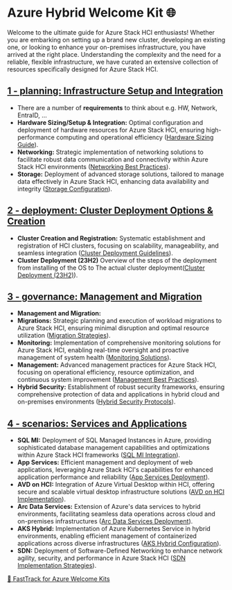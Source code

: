 # Azure Hybrid Welcome Kit 🌐

Welcome to the ultimate guide for Azure Stack HCI enthusiasts! Whether you are embarking on setting up a brand new cluster, developing an existing one, or looking to enhance your on-premises infrastructure, you have arrived at the right place. Understanding the complexity and the need for a reliable, flexible infrastructure, we have curated an extensive collection of resources specifically designed for Azure Stack HCI.  


## [1 - planning: Infrastructure Setup and Integration](./1%20-%20planning/readme.md)
- There are a number of **requirements** to think about e.g. HW, Network, EntraID, ...
- **Hardware Sizing/Setup & Integration:** Optimal configuration and deployment of hardware resources for Azure Stack HCI, ensuring high-performance computing and operational efficiency ([Hardware Sizing Guide](https://aka.ms/FTAWelcomeKit/Hybrid/Sizing)).
- **Networking:** Strategic implementation of networking solutions to facilitate robust data communication and connectivity within Azure Stack HCI environments ([Networking Best Practices](https://aka.ms/FTAWelcomeKit/Hybrid/Networking)).
- **Storage:** Deployment of advanced storage solutions, tailored to manage data effectively in Azure Stack HCI, enhancing data availability and integrity ([Storage Configuration](https://aka.ms/FTAWelcomeKit/Hybrid/Storage)).

## [2 - deployment: Cluster Deployment Options & Creation ](./2%20-%20deployment/readme.md)  
- **Cluster Creation and Registration:** Systematic establishment and registration of HCI clusters, focusing on scalability, manageability, and seamless integration ([Cluster Deployment Guidelines](https://aka.ms/FTAWelcomeKit/Hybrid/ClusterDeployment)).
- **Cluster Deployment (23H2)** Overview of the steps of the deployment from installing of the OS to The actual cluster deployment([Cluster Deployment (23H2)](https://aka.ms/FTAWelcomeKit/Hybrid/ClusterDeployment-23h2)).

## [3 - governance:  Management and Migration](./3%20-%20governance/readme.md)
- **Management and Migration:**
- **Migrations:** Strategic planning and execution of workload migrations to Azure Stack HCI, ensuring minimal disruption and optimal resource utilization ([Migration Strategies](https://aka.ms/FTAWelcomeKit/Hybrid/Migrations)).
- **Monitoring:** Implementation of comprehensive monitoring solutions for Azure Stack HCI, enabling real-time oversight and proactive management of system health ([Monitoring Solutions](https://aka.ms/FTAWelcomeKit/Hybrid/Monitoring)).
- **Management:** Advanced management practices for Azure Stack HCI, focusing on operational efficiency, resource optimization, and continuous system improvement ([Management Best Practices](https://aka.ms/FTAWelcomeKit/Hybrid/Management)).
- **Hybrid Security:** Establishment of robust security frameworks, ensuring comprehensive protection of data and applications in hybrid cloud and on-premises environments ([Hybrid Security Protocols](https://aka.ms/FTAWelcomeKit/Hybrid/Security)).

## [4 - scenarios: Services and Applications](./4%20-%20scenarios/readme.md)  
- **SQL MI:** Deployment of SQL Managed Instances in Azure, providing sophisticated database management capabilities and optimizations within Azure Stack HCI frameworks ([SQL MI Integration](https://aka.ms/FTAWelcomeKit/Hybrid/SQLMI)).
- **App Services:** Efficient management and deployment of web applications, leveraging Azure Stack HCI's capabilities for enhanced application performance and reliability ([App Services Deployment](https://aka.ms/FTAWelcomeKit/Hybrid/Appservices)).
- **AVD on HCI:** Integration of Azure Virtual Desktop within HCI, offering secure and scalable virtual desktop infrastructure solutions ([AVD on HCI Implementation](https://aka.ms/FTAWelcomeKit/Hybrid/AVDonHCI)).
- **Arc Data Services:** Extension of Azure's data services to hybrid environments, facilitating seamless data operations across cloud and on-premises infrastructures ([Arc Data Services Deployment](https://aka.ms/FTAWelcomeKit/Hybrid/ArcData)).
- **AKS Hybrid:** Implementation of Azure Kubernetes Service in hybrid environments, enabling efficient management of containerized applications across diverse infrastructures ([AKS Hybrid Configuration](https://aka.ms/FTAWelcomeKit/Hybrid/AKS)).
- **SDN:** Deployment of Software-Defined Networking to enhance network agility, security, and performance in Azure Stack HCI ([SDN Implementation Strategies](https://aka.ms/FTAWelcomeKit/Hybrid/SDN)).
  
    
[🔼 FastTrack for Azure Welcome Kits](../README.md) 







